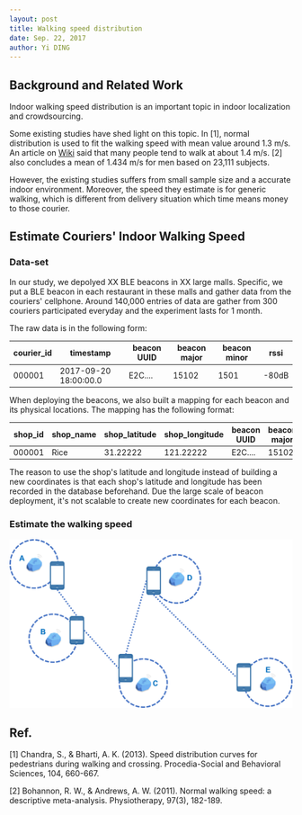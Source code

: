 ```yaml
--- 
layout: post
title: Walking speed distribution
date: Sep. 22, 2017
author: Yi DING
---
```

[comment]: # (Indoor Walking Speed Distribution)

## Background and Related Work
Indoor walking speed distribution is an important topic in indoor localization and crowdsourcing. 

Some existing studies have shed light on this topic. In [1], normal distribution is used to fit the walking speed with mean value around 1.3 m/s. An article on [Wiki](https://en.wikipedia.org/wiki/Preferred_walking_speed) said that many people tend to walk at about 1.4 m/s. [2] also concludes a mean of 1.434 m/s for men based on 23,111 subjects. 

However, the existing studies suffers from small sample size and a accurate indoor environment. Moreover, the speed they estimate is for generic walking, which is different from delivery situation which time means money to those courier.

## Estimate Couriers' Indoor Walking Speed

### Data-set
In our study, we depolyed XX BLE beacons in XX large malls. Specific, we put a BLE beacon in each restaurant in these malls and gather data from the couriers' cellphone. Around 140,000 entries of data are gather from 300 couriers participated everyday and the experiment lasts for 1 month.

The raw data is in the following form:

|courier_id |timestamp              |beacon UUID    |beacon major   |beacon minor   |rssi   |
|---        |---                    |---            |---            |---            |---    |
|000001     |2017-09-20 18:00:00.0  |E2C....        |15102          |1501           |-80dB  |

When deploying the beacons, we also built a mapping for each beacon and its physical locations. The mapping has the following format:

|shop_id    |shop_name  |shop_latitude  |shop_longitude |beacon UUID    |beacon major   |beacon minor   |
|---        |---        |---            |---            |---            |---            |---            |
|000001     |Rice       |31.22222       |121.22222      |E2C....        |15102          |1501           |

The reason to use the shop's latitude and longitude instead of building a new coordinates is that each shop's latitude and longitude has been recorded in the database beforehand. Due the large scale of beacon deployment, it's not scalable to create new coordinates for each beacon.

### Estimate the walking speed

<p align = "center">
<img src="figures/walking-speed-estimation-1.png"  alt="walking-speed-estimation-1" width="700", height="300">
</p>




### 


## Ref.
[1] Chandra, S., & Bharti, A. K. (2013). Speed distribution curves for pedestrians during walking and crossing. Procedia-Social and Behavioral Sciences, 104, 660-667.

[2] Bohannon, R. W., & Andrews, A. W. (2011). Normal walking speed: a descriptive meta-analysis. Physiotherapy, 97(3), 182-189.